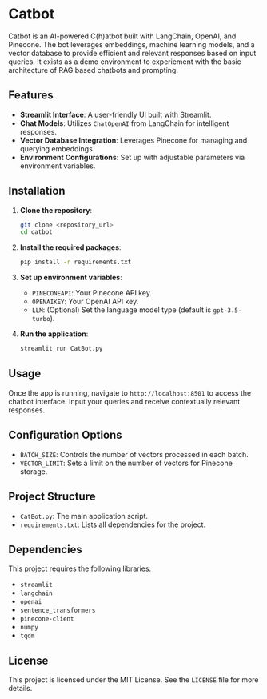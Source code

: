 # Catbot

Catbot is an AI-powered C(h)atbot built with LangChain, OpenAI, and Pinecone. The bot leverages embeddings, machine learning models, and a vector database to provide efficient and relevant responses based on input queries.  It exists as a demo environment to experiement with the basic architecture of RAG based chatbots and prompting.

## Features

- **Streamlit Interface**: A user-friendly UI built with Streamlit.
- **Chat Models**: Utilizes `ChatOpenAI` from LangChain for intelligent responses.
- **Vector Database Integration**: Leverages Pinecone for managing and querying embeddings.
- **Environment Configurations**: Set up with adjustable parameters via environment variables.

## Installation

1. **Clone the repository**:
    ```bash
    git clone <repository_url>
    cd catbot
    ```

2. **Install the required packages**:
    ```bash
    pip install -r requirements.txt
    ```

3. **Set up environment variables**:
   - `PINECONEAPI`: Your Pinecone API key.
   - `OPENAIKEY`: Your OpenAI API key.
   - `LLM`: (Optional) Set the language model type (default is `gpt-3.5-turbo`).

4. **Run the application**:
    ```bash
    streamlit run CatBot.py
    ```

## Usage

Once the app is running, navigate to `http://localhost:8501` to access the chatbot interface. Input your queries and receive contextually relevant responses.

## Configuration Options

- `BATCH_SIZE`: Controls the number of vectors processed in each batch.
- `VECTOR_LIMIT`: Sets a limit on the number of vectors for Pinecone storage.

## Project Structure

- `CatBot.py`: The main application script.
- `requirements.txt`: Lists all dependencies for the project.

## Dependencies

This project requires the following libraries:

- `streamlit`
- `langchain`
- `openai`
- `sentence_transformers`
- `pinecone-client`
- `numpy`
- `tqdm`

## License

This project is licensed under the MIT License. See the `LICENSE` file for more details.
